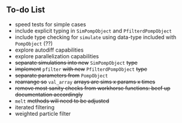 ## To-do List

- speed tests for simple cases
- include explicit typing in `SimPompObject` and `PfilterdPompObject`
- include type checking for `simulate` using data-type included with `PompObject` (??)
- explore autodiff capabilities
- explore parallelization capabilities
- ~~separate simulations into new~~ `SimPompObject` ~~type~~
- ~~implement~~ `pfilter` ~~with new~~ `PfilterdPompObject` ~~type~~
- ~~separate parameters from~~ `PompObject`
- ~~rearrange so~~ `val_array` ~~arrays are sims x params x times~~
- ~~remove most sanity checks from workhorse functions: beef up documentation accordingly~~
- `melt` ~~methods will need to be adjusted~~
- iterated filtering
- weighted particle filter

